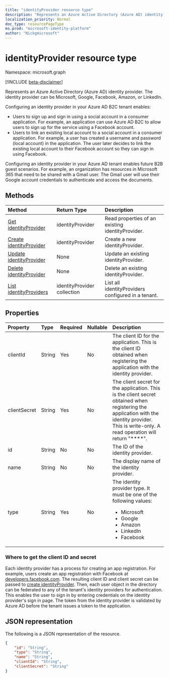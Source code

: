 ```yaml
---
title: "identityProvider resource type"
description: "Represents an Azure Active Directory (Azure AD) identity provider. The identity provider can be Microsoft, Google, Facebook, Amazon, or LinkedIn."
localization_priority: Normal
doc_type: resourcePageType
ms.prod: "microsoft-identity-platform"
author: "Nickgmicrosoft"
---
```


# identityProvider resource type

Namespace: microsoft.graph

[!INCLUDE [beta-disclaimer](../../includes/beta-disclaimer.md)]

Represents an Azure Active Directory (Azure AD) identity provider. The identity provider can be Microsoft, Google, Facebook, Amazon, or LinkedIn.

Configuring an identity provider in your Azure AD B2C tenant enables:

* Users to sign up and sign in using a social account in a consumer application. For example, an application can use Azure AD B2C to allow users to sign up for the service using a Facebook account.
* Users to link an existing local account to a social account in a consumer application. For example, a user has created a username and password (local account) in the application. The user later decides to link the existing local account to their Facebook account so they can sign in using Facebook.

Configuring an identity provider in your Azure AD tenant enables future B2B guest scenarios. For example, an organization has resources in Microsoft 365 that need to be shared with a Gmail user. The Gmail user will use their Google account credentials to authenticate and access the documents.

## Methods

| Method       | Return Type  |Description|
|:---------------|:--------|:----------|
|[Get identityProvider](../api/identityprovider-get.md) |identityProvider|Read properties of an existing identityProvider.|
|[Create identityProvider](../api/identityprovider-post-identityproviders.md)|identityProvider|Create a new identityProvider.|
|[Update identityProvider](../api/identityprovider-update.md)|None|Update an existing identityProvider.|
|[Delete identityProvider](../api/identityprovider-delete.md)|None|Delete an existing identityProvider.|
|[List identityProviders](../api/identityprovider-list.md)|identityProvider collection|List all identityProviders configured in a tenant.|

## Properties

|Property|Type|Required|Nullable|Description|
|:---------------|:--------|:--------|:--------|:----------|
|clientId|String|Yes|No|The client ID for the application. This is the client ID obtained when registering the application with the identity provider.|
|clientSecret|String|Yes|No|The client secret for the application. This is the client secret obtained when registering the application with the identity provider. This is write-only. A read operation will return "\*\*\*\*".|
|id|String|No|No|The ID of the identity provider.|
|name|String|No|No|The display name of the identity provider.|
|type|String|Yes|No|The identity provider type. It must be one of the following values: <ul><li/>Microsoft<li/>Google<li/>Amazon<li/>LinkedIn<li/>Facebook</ul>|

### Where to get the client ID and secret

Each identity provider has a process for creating an app registration. For example, users create an app registration with Facebook at [developers.facebook.com](https://developers.facebook.com/). The resulting client ID and client secret can be passed to [create identityProvider](../api/identityprovider-post-identityproviders.md). Then, each user object in the directory can be federated to any of the tenant's identity providers for authentication. This enables the user to sign in by entering credentials on the identity provider's sign in page. The token from the identity provider is validated by Azure AD before the tenant issues a token to the application.

## JSON representation

The following is a JSON representation of the resource.

<!-- {
  "blockType": "resource",
  "@odata.type": "microsoft.graph.IdentityProvider"
} -->

```json
{
    "id": "String",
    "type": "String",
    "name": "String",
    "clientId": "String",
    "clientSecret": "String"
}
```
